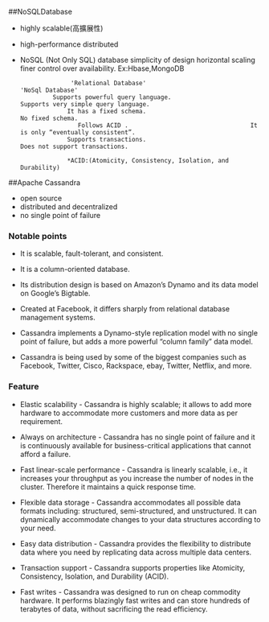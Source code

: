 ##NoSQLDatabase
  - highly scalable(高擴展性)
  - high-performance distributed
  - NoSQL (Not Only SQL) database
      simplicity of design
      horizontal scaling
      finer control over availability.
      Ex:Hbase,MongoDB
      
                      'Relational Database'	                                  'NoSql Database'
                 Supports powerful query language.	                 Supports very simple query language.
                     It has a fixed schema.	                                  No fixed schema.
                        Follows ACID .                              	It is only “eventually consistent”.
                     Supports transactions.                         	Does not support transactions.
                     
                     *ACID:(Atomicity, Consistency, Isolation, and Durability)
##Apache Cassandra
 - open source 
 - distributed and decentralized
 - no single point of failure
    
### Notable points

 - It is scalable, fault-tolerant, and consistent.
 
 - It is a column-oriented database.
 
 - Its distribution design is based on Amazon’s Dynamo and its data model on Google’s Bigtable.
 
 - Created at Facebook, it differs sharply from relational database management systems.
 
 - Cassandra implements a Dynamo-style replication model with no single point of failure, but adds a more powerful “column family” data model.
 
 - Cassandra is being used by some of the biggest companies such as Facebook, Twitter, Cisco, Rackspace, ebay, Twitter, Netflix, and more.
    
### Feature
 - Elastic scalability - 
    Cassandra is highly scalable; it allows to add more hardware to accommodate more customers and more data as per requirement.

 - Always on architecture - 
    Cassandra has no single point of failure and it is continuously available for business-critical applications that cannot afford a failure.

 - Fast linear-scale performance - 
    Cassandra is linearly scalable, i.e., it increases your throughput as you increase the number of nodes in the cluster. Therefore it maintains a quick response time.

 - Flexible data storage - 
    Cassandra accommodates all possible data formats including: structured, semi-structured, and unstructured. It can dynamically accommodate changes to your data structures according to your need.

 - Easy data distribution - 
    Cassandra provides the flexibility to distribute data where you need by replicating data across multiple data centers.

 - Transaction support - 
    Cassandra supports properties like Atomicity, Consistency, Isolation, and Durability (ACID).

 - Fast writes - 
    Cassandra was designed to run on cheap commodity hardware. It performs blazingly fast writes and can store hundreds of terabytes of data, without sacrificing the read efficiency.
